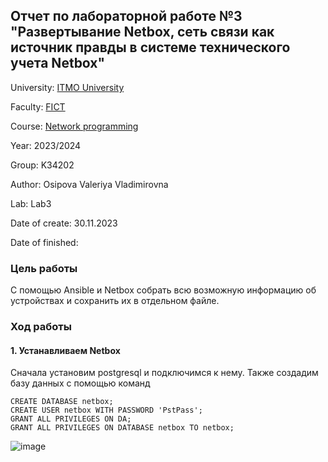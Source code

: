 ## Отчет по лабораторной работе №3 "Развертывание Netbox, сеть связи как источник правды в системе технического учета Netbox"

University: [ITMO University](https://itmo.ru/ru/)

Faculty: [FICT](https://fict.itmo.ru)

Course: [Network programming](https://github.com/itmo-ict-faculty/network-programming)

Year: 2023/2024

Group: K34202

Author: Osipova Valeriya Vladimirovna

Lab: Lab3

Date of create: 30.11.2023

Date of finished: 

### Цель работы
С помощью Ansible и Netbox собрать всю возможную информацию об устройствах и сохранить их в отдельном файле.

### Ход работы

#### 1. Устанавливаем Netbox
Сначала установим postgresql и подключимся к нему. 
Также создадим базу данных с помощью команд 
```
CREATE DATABASE netbox;
CREATE USER netbox WITH PASSWORD 'PstPass';
GRANT ALL PRIVILEGES ON DA;
GRANT ALL PRIVILEGES ON DATABASE netbox TO netbox;
```
![image](https://github.com/Valeriya-Osipova/2023_2024-network_programming-k34202-osipova_v_v/assets/64967406/2e51c2fc-286c-4d7d-aea5-cc2b5a1e8ce8)



